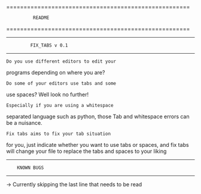 =====================================================

		      README

=====================================================

*****************************************************

		     FIX_TABS v 0.1

*****************************************************

	Do you use different editors to edit your 
programs depending on where you are?

	Do some of your editors use tabs and some
use spaces? Well look no further!

	Especially if you are using a whitespace 
separated language such as python, those Tab and
whitespace errors can be a nuisance.

	Fix tabs aims to fix your tab situation
for you, just indicate whether you want to use
tabs or spaces, and fix tabs will change your
file to replace the tabs and spaces to your 
liking


**********************************************

		KNOWN BUGS

**********************************************

-> Currently skipping the last line that needs
to be read
